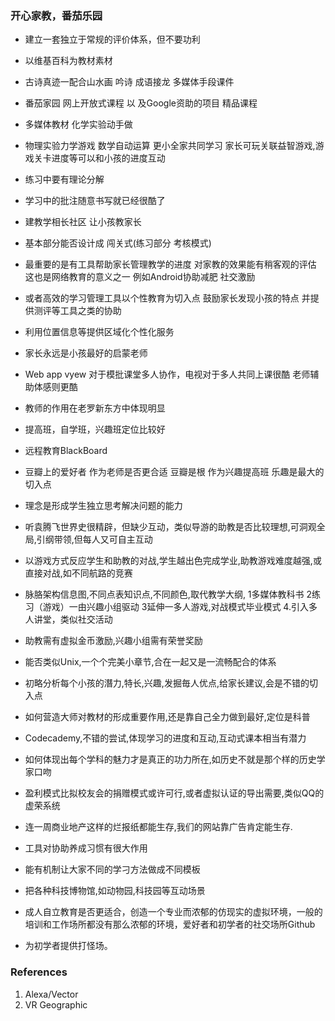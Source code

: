 ### 开心家教，番茄乐园
- 建立一套独立于常规的评价体系，但不要功利
- 以维基百科为教材素材
- 古诗真迹一配合山水画 吟诗 成语接龙 多媒体手段课件
- 番茄家园 网上开放式课程 以 及Google资助的项目 精品课程
- 多媒体教材 化学实验动手做
- 物理实验力学游戏 数学自动运算 更小全家共同学习 家长可玩关联益智游戏,游戏关卡进度等可以和小孩的进度互动
- 练习中要有理论分解
- 学习中的批注随意书写就已经很酷了
- 建教学相长社区 让小孩教家长
- 基本部分能否设计成 闯关式(练习部分 考核模式)
- 最重要的是有工具帮助家长管理教学的进度 对家教的效果能有稍客观的评估 这也是网络教育的意义之一 例如Android协助减肥 社交激励
- 或者高效的学习管理工具以个性教育为切入点 鼓励家长发现小孩的特点 并提供测评等工具之类的协助
- 利用位置信息等提供区域化个性化服务
- 家长永远是小孩最好的启蒙老师
- Web app vyew 对于模批课堂多人协作，电视对于多人共同上课很酷 老师辅助体感则更酷
- 教师的作用在老罗新东方中体现明显
- 提高班，自学班，兴趣班定位比较好
- 远程教育BlackBoard

- 豆瓣上的爱好者 作为老师是否更合适 豆瓣是根 作为兴趣提高班 乐趣是最大的切入点
- 理念是形成学生独立思考解决问题的能力

- 听袁腾飞世界史很精辟，但缺少互动，类似导游的助教是否比较理想,可洞观全局,引纲带领,但每人又可自主互动

- 以游戏方式反应学生和助教的对战,学生越出色完成学业,助教游戏难度越强,或直接对战,如不同航路的竞赛

- 脉胳架构信息图,不同点表知识点,不同颜色,取代教学大纲,
  1多媒体教科书
  2练习（游戏）一由兴趣小组驱动
  3延伸一多人游戏,对战模式毕业模式
  4.引入多人讲堂，类似社交活动

- 助教需有虚拟金币激励,兴趣小组需有荣誉奖励

- 能否类似Unix,一个个完美小章节,合在一起又是一流畅配合的体系
- 初略分析每个小孩的潛力,特长,兴趣,发掘毎人优点,给家长建议,会是不错的切入点
- 如何营造大师对教材的形成重要作用,还是靠自己全力做到最好,定位是科普

- Codecademy,不错的尝试,体现学习的进度和互动,互动式课本相当有潜力

- 如何体现出每个学科的魅力才是真正的功力所在,如历史不就是那个样的历史学家口吻
- 盈利模式比拟校友会的捐赠模式或许可行,或者虚拟认证的导出需要,类似QQ的虚荣系统

- 连一周商业地产这样的烂报纸都能生存,我们的网站靠广告肯定能生存.

- 工具对协助养成习惯有很大作用

- 能有机制让大家不同的学刁方法做成不同模板

- 把各种科技博物馆,如动物园,科技园等互动场景

- 成人自立教育是否更适合，创造一个专业而浓郁的仿现实的虚拟环境，一般的培训和工作场所都没有那么浓郁的环境，爱好者和初学者的社交场所Github
- 为初学者提供打怪场。

### References
1. Alexa/Vector
1. VR Geographic
